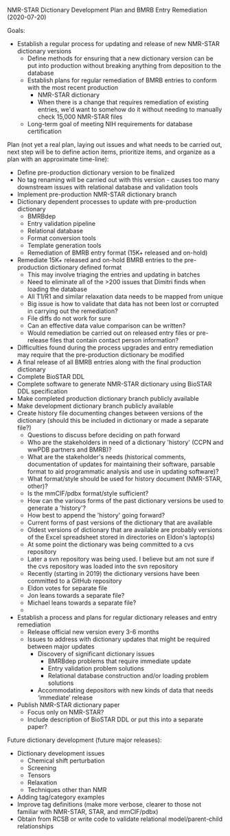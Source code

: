 NMR-STAR Dictionary Development Plan and BMRB Entry Remediation (2020-07-20)

Goals:
* Establish a regular process for updating and release of new NMR-STAR dictionary versions
  * Define methods for ensuring that a new dictionary version can be put into production without breaking anything from deposition to the database
  * Establish plans for regular remediation of BMRB entries to conform with the most recent production
    * NMR-STAR dictionary
    * When there is a change that requires remediation of existing entries, we'd want to somehow do it 	without needing to manually check 15,000 NMR-STAR files
  * Long-term goal of meeting NIH requirements for database certification 

Plan (not yet a real plan, laying out issues and what needs to be carried out, next step will be to define action items, prioritize items, and organize as a plan with an approximate time-line):
* Define pre-production dictionary version to be finalized
 * No tag renaming will be carried out with this version - causes too many downstream issues with relational database and validation tools
 * Implement pre-production NMR-STAR dictionary branch
 * Dictionary dependent processes to update with pre-production dictionary
   * BMRBdep 
   * Entry validation pipeline
   * Relational database
   * Format conversion tools
   * Template generation tools
   * Remediation of BMRB entry format (15K+ released and on-hold)
 * Remediate 15K+ released and on-hold BMRB entries to the pre-production dictionary defined format
   * This may involve triaging the entries and updating in batches
   * Need to eliminate all of the >200 issues that Dimitri finds when loading the database
   * All T1/R1 and similar relaxation data needs to be mapped from unique
   * Big issue is how to validate that data has not been lost or corrupted in carrying out the remediation?
    * File diffs do not work for sure
    * Can an effective data value comparison can be written?
    * Would remediation be carried out on released entry files or pre-release files that contain contact   person information?
 * Difficulties found during the process upgrades and entry remediation may require that the pre-production dictionary be modified
 * A final release of all BMRB entries along with the final production dictionary
 * Complete BioSTAR DDL
 * Complete software to generate NMR-STAR dictionary using BioSTAR DDL specification
 * Make completed production dictionary branch publicly available
 * Make development dictionary branch publicly available
 * Create history file documenting changes between versions of the dictionary (should this be included in 	dictionary or made a separate file?)
   * Questions to discuss before deciding on path forward
    * Who are the stakeholders in need of a dictionary 'history' (CCPN and wwPDB partners and BMRB)?
    * What are the stakeholder's needs (historical comments, documentation of updates for maintaining their software, parsable format to aid programmatic analysis and use in updating software)?
    * What format/style should be used for history document (NMR-STAR, other)?
    * Is the mmCIF/pdbx format/style sufficient?
    * How can the various forms of the past dictionary versions be used to generate a 'history'?
    * How best to append the 'history' going forward?
   * Current forms of past versions of the dictionary that are available
    * Oldest versions of dictionary that are available are probably versions of the Excel spreadsheet stored in directories on Eldon's laptop(s)
    * At some point the dictionary was being committed to a cvs repository
    * Later a svn repository was being used. I believe but am not sure if the cvs repository was loaded into the svn repository
    * Recently (starting in 2019) the dictionary versions have been committed to a GitHub repository
   * Eldon votes for separate file
   * Jon leans towards a separate file?
   * Michael leans towards a separate file?
   * 
 * Establish a process and plans for regular dictionary releases and entry remediation
   * Release official new version every 3-6 months
   * Issues to address with dictionary updates that might be required between major updates
     * Discovery of significant dictionary issues
       * BMRBdep problems that require immediate update
       * Entry validation problem solutions
       * Relational database construction and/or loading problem solutions
     * Accommodating depositors with new kinds of data that needs ‘immediate’ release
 * Publish NMR-STAR dictionary paper
   * Focus only on NMR-STAR?
   * Include description of BioSTAR DDL or put this into a separate paper?

Future dictionary development (future major releases):
* Dictionary development issues
  * Chemical shift perturbation
  * Screening
  * Tensors 
  * Relaxation
  * Techniques other than NMR
* Adding tag/category examples
* Improve tag definitions (make more verbose, clearer to those not familiar with NMR-STAR, STAR, and mmCIF/pdbx)
* Obtain from RCSB or write code to validate relational model/parent-child relationships
